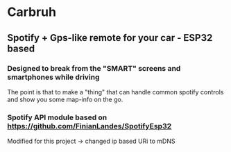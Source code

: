 # Carbruh
## Spotify + Gps-like remote for your car - ESP32 based
### Designed to break from the "SMART" screens and smartphones while driving
The point is that to make a "thing" that can handle common spotify controls and show you some map-info on the go.

### Spotify API module based on https://github.com/FinianLandes/SpotifyEsp32
Modified for this project -> changed ip based URi to mDNS
